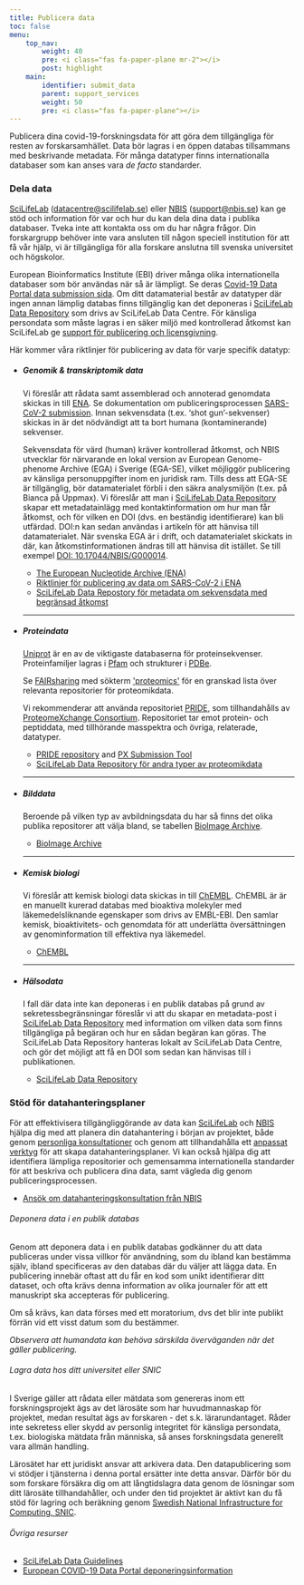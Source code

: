 ```yaml
---
title: Publicera data
toc: false
menu:
    top_nav:
        weight: 40
        pre: <i class="fas fa-paper-plane mr-2"></i>
        post: highlight
    main:
        identifier: submit_data
        parent: support_services
        weight: 50
        pre: <i class="fas fa-paper-plane"></i>
---
```

Publicera dina covid-19-forskningsdata för att göra dem tillgängliga för resten av forskarsamhället. Data bör lagras i en öppen databas tillsammans med beskrivande metadata. För många datatyper finns internationalla databaser som kan anses vara _de facto_ standarder.

### Dela data

[SciLifeLab](https://www.scilifelab.se/) (datacentre@scilifelab.se) eller [NBIS](https://nbis.se/) (support@nbis.se)
kan ge stöd och information för var och hur du kan dela dina data i publika databaser. Tveka inte att kontakta oss om du har några frågor. Din forskargrupp behöver inte vara ansluten till någon speciell institution för att få vår hjälp, vi är tillgängliga för alla forskare anslutna till svenska universitet och högskolor.

European Bioinformatics Institute (EBI) driver många olika internationella databaser som bör användas när så är lämpligt. Se deras [Covid-19 Data Portal data submission sida](https://www.covid19dataportal.org/submit-data). Om ditt datamaterial består av datatyper där ingen annan lämplig databas finns tillgänglig kan det deponeras i [SciLifeLab Data Repository](https://scilifelab.se/data/repository) som drivs av SciLifeLab Data Centre. För känsliga persondata som måste lagras i en säker miljö med kontrollerad åtkomst kan SciLifeLab ge [support för publicering och licensgivning](https://www.scilifelab.se/data/humandata/).

Här kommer våra riktlinjer för publicering av data för varje specifik datatyp:

* ##### Genomik & transkriptomik data

    Vi föreslår att rådata samt assemblerad och annoterad genomdata skickas in till [ENA](https://www.ebi.ac.uk/ena). Se dokumentation om publiceringsprocessen [SARS-CoV-2 submission](https://ena-browser-docs.readthedocs.io/en/latest/help_and_guides/sars-cov-2-submissions.html). Innan sekvensdata (t.ex. ‘shot gun’-sekvenser) skickas in är det nödvändigt att ta bort humana (kontaminerande) sekvenser.

    Sekvensdata för värd (human) kräver kontrollerad åtkomst, och NBIS utvecklar för närvarande en lokal version av European Genome-phenome Archive (EGA) i Sverige (EGA-SE), vilket möjliggör publicering av känsliga personuppgifter inom en juridisk ram. Tills dess att EGA-SE är tillgänglig, bör datamaterialet förbli i den säkra analysmiljön (t.ex. på Bianca på Uppmax). Vi föreslår att man i [SciLifeLab Data Repository](https://scilifelab.figshare.com/) skapar ett metadatainlägg med kontaktinformation om hur man får åtkomst, och för vilken en DOI (dvs. en beständig identifierare) kan bli utfärdad. DOI:n kan sedan användas i artikeln för att hänvisa till datamaterialet. När svenska EGA är i drift, och datamaterialet skickats in där, kan åtkomstinformationen ändras till att hänvisa dit istället. Se till exempel [DOI: 10.17044/NBIS/G000014](https://doi.org/10.17044/NBIS/G000014).

    * [The European Nucleotide Archive (ENA)](https://www.ebi.ac.uk/ena)
    * [Riktlinjer för publicering av data om SARS-CoV-2 i ENA](https://ena-browser-docs.readthedocs.io/en/latest/help_and_guides/sars-cov-2-submissions.html)
    * [SciLifeLab Data Repostory för metadata om sekvensdata med begränsad åtkomst](https://scilifelab.se/data/repository)

    ***

* ##### Proteindata

    [Uniprot](https://www.uniprot.org/) är en av de viktigaste databaserna för proteinsekvenser. Proteinfamiljer lagras i [Pfam](http://pfam.xfam.org/) och strukturer i [PDBe](https://www.ebi.ac.uk/pdbe/).

    Se [FAIRsharing](https://fairsharing.org/) med sökterm ['proteomics'](https://fairsharing.org/search/?q=proteomics&content=biodbcore&name=&taxonomies=&organisations=&shortname=&description=&supportlinks=&licenses=&countries=&maintainers=&expanded_onto_domains=&expanded_onto_disciplines=&user_defined_tags=&record_id=&miriam_id=&search_state=hidden) för en granskad lista över relevanta repositorier för proteomikdata.

    Vi rekommenderar att använda repositoriet [PRIDE](https://www.ebi.ac.uk/pride/), som tillhandahålls av  [ProteomeXchange Consortium](http://www.proteomexchange.org/). Repositoriet tar emot protein- och peptiddata, med tillhörande masspektra och övriga, relaterade, datatyper.

    * [PRIDE repository](https://www.ebi.ac.uk/pride/) and [PX Submission Tool](https://www.ebi.ac.uk/pride/markdownpage/pridesubmissiontool)
    * [SciLifeLab Data Repository för andra typer av proteomikdata](https://scilifelab.se/data/repository)

    ***

* ##### Bilddata

    Beroende på vilken typ av avbildningsdata du har så finns det olika publika repositorer att välja bland, se tabellen [BioImage Archive](https://www.ebi.ac.uk/bioimage-archive/).

    * [BioImage Archive](https://www.ebi.ac.uk/bioimage-archive/)

    ***

* ##### Kemisk biologi

    Vi föreslår att kemisk biologi data skickas in till [ChEMBL](https://www.ebi.ac.uk/chembl/). ChEMBL är är en manuellt kurerad databas med bioaktiva molekyler med läkemedelsliknande egenskaper som drivs av EMBL-EBI. Den samlar kemisk, bioaktivitets- och genomdata för att underlätta översättningen av genominformation till effektiva nya läkemedel.

    * [ChEMBL](https://www.ebi.ac.uk/chembl/)

    ***

* ##### Hälsodata

    I fall där data inte kan deponeras i en publik databas på grund av sekretessbegränsningar föreslår vi att du skapar en metadata-post i [SciLifeLab Data Repository](https://scilifelab.se/data/repository) med information om vilken data som finns tillgängliga på begäran och hur en sådan begäran kan göras. The SciLifeLab Data Repository hanteras lokalt av SciLifeLab Data Centre, och gör det möjligt att få en DOI som sedan kan hänvisas till i publikationen.

    * [SciLifeLab Data Repository](https://scilifelab.se/data/repository)

### Stöd för datahanteringsplaner

För att effektivisera tillgängliggörande av data kan [SciLifeLab](https://www.scilifelab.se) och [NBIS](http://www.nbis.se/) hjälpa dig med att planera din datahantering i början av projektet, både genom [personliga konsultationer](https://nbis.se/support/supportform/index.php?form=consultation) och genom att tillhandahålla ett [anpassat verktyg](https://dsw.scilifelab.se/) för att skapa datahanteringsplaner.
Vi kan också hjälpa dig att identifiera lämpliga repositorier och gemensamma internationella standarder för att beskriva och publicera dina data, samt vägleda dig genom publiceringsprocessen.

* [Ansök om datahanteringskonsultation från NBIS](https://nbis.se/support/supportform/index.php?form=consultation)

###### Deponera data i en publik databas

Genom att deponera data i en publik databas godkänner du att data publiceras under vissa villkor för användning, som du ibland kan bestämma själv, ibland specificeras av den databas där du väljer att lägga data. En publicering innebär oftast att du får en kod som unikt identifierar ditt dataset, och ofta krävs denna information av olika journaler för att ett manuskript ska accepteras för publicering.

Om så krävs, kan data förses med ett moratorium, dvs det blir inte publikt förrän vid ett visst datum som du bestämmer.

_Observera att humandata kan behöva särskilda överväganden när det gäller publicering._

###### Lagra data hos ditt universitet eller SNIC

I Sverige gäller att rådata eller mätdata som genereras inom ett forskningsprojekt ägs av det lärosäte som har huvudmannaskap för projektet, medan resultat ägs av forskaren - det s.k. lärarundantaget. Råder inte sekretess eller skydd av personlig integritet för känsliga persondata, t.ex. biologiska mätdata från människa, så anses forskningsdata generellt vara allmän handling.

Lärosätet har ett juridiskt ansvar att arkivera data. Den datapublicering som vi stödjer i tjänsterna i denna portal ersätter inte detta ansvar. Därför bör du som forskare försäkra dig om att långtidslagra data genom de lösningar som ditt lärosäte tillhandahåller, och under den tid projektet är aktivt kan du få stöd för lagring och beräkning genom [Swedish National Infrastructure for Computing, SNIC](https://snic.se).

###### Övriga resurser

* [SciLifeLab Data Guidelines](https://scilifelab-data-guidelines.readthedocs.io/en/latest/docs/index.html)
* [European COVID-19 Data Portal deponeringsinformation](https://www.covid19dataportal.org/submit-data)
